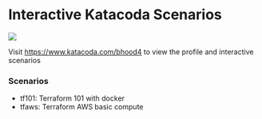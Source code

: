 
# Interactive Katacoda Scenarios

[![](http://shields.katacoda.com/katacoda/bhood4/count.svg)](https://www.katacoda.com/bhood4 "Katacoda trainging by Bill Hood")

Visit https://www.katacoda.com/bhood4 to view the profile and interactive scenarios

### Scenarios
* tf101: Terraform 101 with docker
* tfaws: Terraform AWS basic compute
